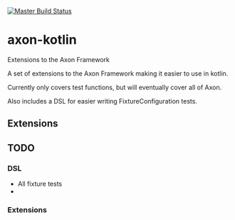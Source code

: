 [![Master Build Status](https://travis-ci.com/snowe2010/axon-kotlin.svg?branch=master)](https://travis-ci.com/snowe2010/axon-kotlin)

# axon-kotlin
Extensions to the Axon Framework 

A set of extensions to the Axon Framework making it easier to use in kotlin.

Currently only covers test functions, but will eventually cover all of Axon. 

Also includes a DSL for easier writing FixtureConfiguration tests. 

## Extensions

## TODO


### DSL 

* All fixture tests
* 

### Extensions